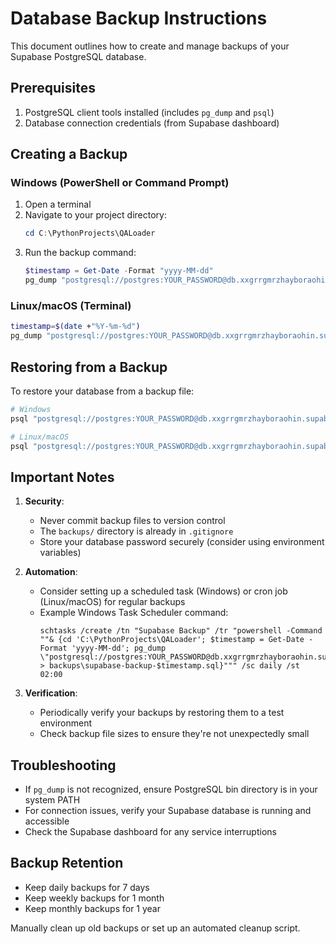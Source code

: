 # Database Backup Instructions

This document outlines how to create and manage backups of your Supabase PostgreSQL database.

## Prerequisites

1. PostgreSQL client tools installed (includes `pg_dump` and `psql`)
2. Database connection credentials (from Supabase dashboard)

## Creating a Backup

### Windows (PowerShell or Command Prompt)

1. Open a terminal
2. Navigate to your project directory:
   ```powershell
   cd C:\PythonProjects\QALoader
   ```
3. Run the backup command:
   ```powershell
   $timestamp = Get-Date -Format "yyyy-MM-dd"
   pg_dump "postgresql://postgres:YOUR_PASSWORD@db.xxgrrgmrzhayboraohin.supabase.co:5432/postgres" > backups\supabase-backup-$timestamp.sql
   ```

### Linux/macOS (Terminal)

```bash
timestamp=$(date +"%Y-%m-%d")
pg_dump "postgresql://postgres:YOUR_PASSWORD@db.xxgrrgmrzhayboraohin.supabase.co:5432/postgres" > backups/supabase-backup-${timestamp}.sql
```

## Restoring from a Backup

To restore your database from a backup file:

```powershell
# Windows
psql "postgresql://postgres:YOUR_PASSWORD@db.xxgrrgmrzhayboraohin.supabase.co:5432/postgres" < backups\supabase-backup-2025-06-17.sql

# Linux/macOS
psql "postgresql://postgres:YOUR_PASSWORD@db.xxgrrgmrzhayboraohin.supabase.co:5432/postgres" < backups/supabase-backup-2025-06-17.sql
```

## Important Notes

1. **Security**:
   - Never commit backup files to version control
   - The `backups/` directory is already in `.gitignore`
   - Store your database password securely (consider using environment variables)

2. **Automation**:
   - Consider setting up a scheduled task (Windows) or cron job (Linux/macOS) for regular backups
   - Example Windows Task Scheduler command:
     ```
     schtasks /create /tn "Supabase Backup" /tr "powershell -Command ""& {cd 'C:\PythonProjects\QALoader'; $timestamp = Get-Date -Format 'yyyy-MM-dd'; pg_dump \"postgresql://postgres:YOUR_PASSWORD@db.xxgrrgmrzhayboraohin.supabase.co:5432/postgres\" > backups\supabase-backup-$timestamp.sql}""" /sc daily /st 02:00
     ```

3. **Verification**:
   - Periodically verify your backups by restoring them to a test environment
   - Check backup file sizes to ensure they're not unexpectedly small

## Troubleshooting

- If `pg_dump` is not recognized, ensure PostgreSQL bin directory is in your system PATH
- For connection issues, verify your Supabase database is running and accessible
- Check the Supabase dashboard for any service interruptions

## Backup Retention

- Keep daily backups for 7 days
- Keep weekly backups for 1 month
- Keep monthly backups for 1 year

Manually clean up old backups or set up an automated cleanup script.
